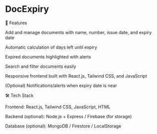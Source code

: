 # DocExpiry
🚀 Features

Add and manage documents with name, number, issue date, and expiry date

Automatic calculation of days left until expiry

Expired documents highlighted with alerts

Search and filter documents easily

Responsive frontend built with React.js, Tailwind CSS, and JavaScript

(Optional) Notifications/alerts when expiry date is near

🛠️ Tech Stack

Frontend: React.js, Tailwind CSS, JavaScript, HTML

Backend (optional): Node.js + Express / Firebase (for storage)

Database (optional): MongoDB / Firestore / LocalStorage
